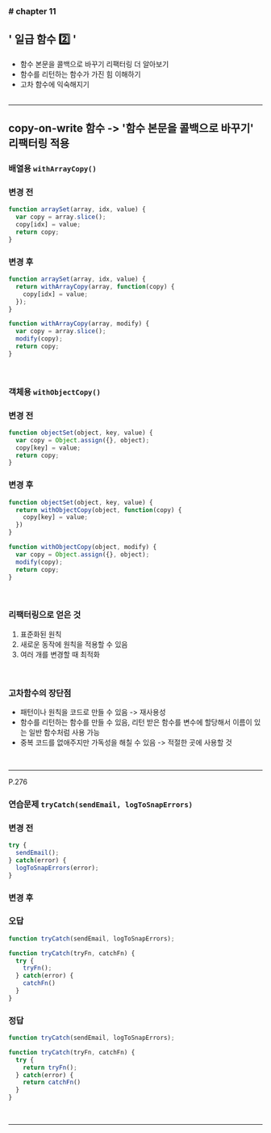 ### \# chapter 11

## ' 일급 함수 2️⃣ '

- 함수 본문을 콜백으로 바꾸기 리팩터링 더 알아보기
- 함수를 리턴하는 함수가 가진 힘 이해하기
- 고차 함수에 익숙해지기<br><br>


<hr>


## copy-on-write 함수 -> '함수 본문을 콜백으로 바꾸기' 리팩터링 적용


### 배열용 `withArrayCopy()`
### 변경 전
```js
function arraySet(array, idx, value) {
  var copy = array.slice();
  copy[idx] = value;
  return copy;
}
```

### 변경 후
```js
function arraySet(array, idx, value) {
  return withArrayCopy(array, function(copy) {
    copy[idx] = value;
  });
}

function withArrayCopy(array, modify) {
  var copy = array.slice();
  modify(copy);
  return copy;
}
```
<br>


### 객체용 `withObjectCopy()`

### 변경 전
```js
function objectSet(object, key, value) {
  var copy = Object.assign({}, object);
  copy[key] = value;
  return copy;
}
```

### 변경 후
```js
function objectSet(object, key, value) {
  return withObjectCopy(object, function(copy) {
    copy[key] = value;
  })
}

function withObjectCopy(object, modify) {
  var copy = Object.assign({}, object);
  modify(copy);
  return copy;
}
```
<br>

### 리팩터링으로 얻은 것
1. 표준화된 원칙
2. 새로운 동작에 원칙을 적용할 수 있음
3. 여러 개를 변경할 때 최적화

<br>

### 고차함수의 장단점
- 패턴이나 원칙을 코드로 만들 수 있음 -> 재사용성
- 함수를 리턴하는 함수를 만들 수 있음, 리턴 받은 함수를 변수에 할당해서 이름이 있는 일반 함수처럼 사용 가능
- 중복 코드를 없애주지만 가독성을 해칠 수 있음 -> 적절한 곳에 사용할 것

<br>

<hr>

P.276
### 연습문제 `tryCatch(sendEmail, logToSnapErrors)`

### 변경 전
```js
try {
  sendEmail();
} catch(error) {
  logToSnapErrors(error);
}
```

### 변경 후
### 오답
```js
function tryCatch(sendEmail, logToSnapErrors);

function tryCatch(tryFn, catchFn) {
  try {
    tryFn();
  } catch(error) {
    catchFn()
  }
}
```
### 정답
```js
function tryCatch(sendEmail, logToSnapErrors);

function tryCatch(tryFn, catchFn) {
  try {
    return tryFn();
  } catch(error) {
    return catchFn()
  }
}
```


<br>
<hr>
